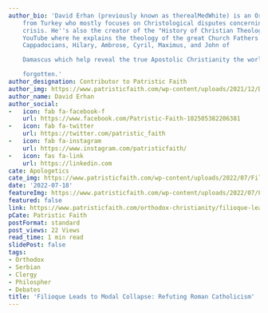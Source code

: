 ```yaml
---
author_bio: 'David Erhan (previously known as therealMedWhite) is an Orthodox convert
    from Turkey who mostly focuses on Christological disputes concerning the Monophysite
    crisis. He''s also the creator of the "History of Christian Theology" series on
    YouTube where he explains the theology of the great Church Fathers such as the
    Cappadocians, Hilary, Ambrose, Cyril, Maximus, and John of

    Damascus which help reveal the true Apostolic Christianity the world has

    forgotten.'
author_designation: Contributor to Patristic Faith
author_img: https://www.patristicfaith.com/wp-content/uploads/2021/12/David20Erhan20headshot-150x150.webp
author_name: David Erhan
author_social:
-   icon: fab fa-facebook-f
    url: https://www.facebook.com/Patristic-Faith-102505382206381
-   icon: fab fa-twitter
    url: https://twitter.com/patristic_faith
-   icon: fab fa-instagram
    url: https://www.instagram.com/patristicfaith/
-   icon: fas fa-link
    url: https://linkedin.com
cate: Apologetics
cate_img: https://www.patristicfaith.com/wp-content/uploads/2022/07/Filioque-Leads-to-Modal-Collapse.png
date: '2022-07-18'
featureImg: https://www.patristicfaith.com/wp-content/uploads/2022/07/Filioque-Leads-to-Modal-Collapse.png
featured: false
link: https://www.patristicfaith.com/orthodox-christianity/filioque-leads-to-modal-collapse-refuting-roman-catholicism/
pCate: Patristic Faith
postFormat: standard
post_views: 22 Views
read_time: 1 min read
slidePost: false
tags:
- Orthodox
- Serbian
- Clergy
- Philospher
- Debates
title: 'Filioque Leads to Modal Collapse: Refuting Roman Catholicism'
---
```


